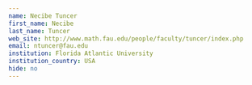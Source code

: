 ```yaml
---
name: Necibe Tuncer
first_name: Necibe
last_name: Tuncer
web_site: http://www.math.fau.edu/people/faculty/tuncer/index.php
email: ntuncer@fau.edu
institution: Florida Atlantic University
institution_country: USA
hide: no
---
```


